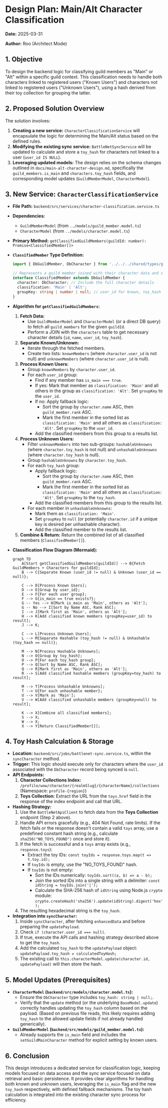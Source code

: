 # Design Plan: Main/Alt Character Classification

**Date:** 2025-03-31

**Author:** Roo (Architect Mode)

## 1. Objective

To design the backend logic for classifying guild members as "Main" or "Alt" within a specific guild context. This classification needs to handle both characters linked to registered users ("Known Users") and characters not linked to registered users ("Unknown Users"), using a hash derived from their toy collection for grouping the latter.

## 2. Proposed Solution Overview

The solution involves:

1.  **Creating a new service:** `CharacterClassificationService` will encapsulate the logic for determining the Main/Alt status based on the defined rules.
2.  **Modifying the existing sync service:** `BattleNetSyncService` will be updated to calculate and store a `toy_hash` for characters not linked to a user (`user_id IS NULL`).
3.  **Leveraging updated models:** The design relies on the schema changes outlined in `docs/main-alt-character-design.md`, specifically the `guild_members.is_main` and `characters.toy_hash` fields, and corresponding model updates (`GuildMemberModel`, `CharacterModel`).

## 3. New Service: `CharacterClassificationService`

*   **File Path:** `backend/src/services/character-classification.service.ts`
*   **Dependencies:**
    *   `GuildMemberModel` (from `../models/guild_member.model.ts`)
    *   `CharacterModel` (from `../models/character.model.ts`)
*   **Primary Method:** `getClassifiedGuildMembers(guildId: number): Promise<ClassifiedMember[]>`
*   **`ClassifiedMember` Type Definition:**
    ```typescript
    import { DbGuildMember, DbCharacter } from '../../../shared/types/guild'; // Adjust path as needed

    // Represents a guild member joined with their character data and classification
    interface ClassifiedMember extends DbGuildMember {
      character: DbCharacter; // Include the full character details
      classification: 'Main' | 'Alt';
      groupKey: string | number | null; // user_id for known, toy_hash for unknown-hashable, null for unknown-unhashable
    }
    ```
*   **Algorithm for `getClassifiedGuildMembers`:**
    1.  **Fetch Data:**
        *   Use `GuildMemberModel` and `CharacterModel` (or a direct DB query) to fetch all `guild_members` for the given `guildId`.
        *   Perform a JOIN with the `characters` table to get necessary character details (`id`, `name`, `user_id`, `toy_hash`).
    2.  **Separate Known/Unknown:**
        *   Iterate through the fetched members.
        *   Create two lists: `knownMembers` (where `character.user_id` is not null) and `unknownMembers` (where `character.user_id` is null).
    3.  **Process Known Users:**
        *   Group `knownMembers` by `character.user_id`.
        *   For each `user_id` group:
            *   Find if any member has `is_main === true`.
            *   If yes: Mark that member as `classification: 'Main'` and all others in the group as `classification: 'Alt'`. Set `groupKey` to the `user_id`.
            *   If no: Apply fallback logic:
                *   Sort the group by `character.name` ASC, then `guild_member.rank` ASC.
                *   Mark the first member in the sorted list as `classification: 'Main'` and all others as `classification: 'Alt'`. Set `groupKey` to the `user_id`.
            *   Add the classified members from this group to a results list.
    4.  **Process Unknown Users:**
        *   Filter `unknownMembers` into two sub-groups: `hashableUnknowns` (where `character.toy_hash` is not null) and `unhashableUnknowns` (where `character.toy_hash` is null).
        *   Group `hashableUnknowns` by `character.toy_hash`.
        *   For each `toy_hash` group:
            *   Apply fallback logic:
                *   Sort the group by `character.name` ASC, then `guild_member.rank` ASC.
                *   Mark the first member in the sorted list as `classification: 'Main'` and all others as `classification: 'Alt'`. Set `groupKey` to the `toy_hash`.
            *   Add the classified members from this group to the results list.
        *   For each member in `unhashableUnknowns`:
            *   Mark them as `classification: 'Main'`.
            *   Set `groupKey` to `null` (or potentially `character.id` if a unique key is desired per unhashable character).
            *   Add the classified member to the results list.
    5.  **Combine & Return:** Return the combined list of all classified members (`ClassifiedMember[]`).

*   **Classification Flow Diagram (Mermaid):**
    ```mermaid
    graph TD
        A[Start getClassifiedGuildMembers(guildId)] --> B{Fetch GuildMembers + Characters for guildId};
        B --> C{Separate Known (user_id != null) & Unknown (user_id == null)};

        C --> D[Process Known Users];
        D --> E{Group by user_id};
        E --> F{For each user group};
        F --> G{is_main == true exists?};
        G -- Yes --> H[Mark is_main as 'Main', others as 'Alt'];
        G -- No --> I[Sort by Name ASC, Rank ASC];
        I --> J[Mark first as 'Main', others as 'Alt'];
        H --> K[Add classified known members (groupKey=user_id) to result];
        J --> K;

        C --> L[Process Unknown Users];
        L --> M{Separate Hashable (toy_hash != null) & Unhashable (toy_hash == null)};

        M --> N[Process Hashable Unknowns];
        N --> O{Group by toy_hash};
        O --> P{For each toy_hash group};
        P --> Q[Sort by Name ASC, Rank ASC];
        Q --> R[Mark first as 'Main', others as 'Alt'];
        R --> S[Add classified hashable members (groupKey=toy_hash) to result];

        M --> T[Process Unhashable Unknowns];
        T --> U{For each unhashable member};
        U --> V[Mark as 'Main'];
        V --> W[Add classified unhashable members (groupKey=null) to result];

        K --> X[Combine all classified members];
        S --> X;
        W --> X;
        X --> Y[Return ClassifiedMember[]];
    ```

## 4. Toy Hash Calculation & Storage

*   **Location:** `backend/src/jobs/battlenet-sync.service.ts`, within the `syncCharacter` method.
*   **Trigger:** This logic should execute only for characters where the `user_id` associated with the `DbCharacter` record being synced is `null`.
*   **API Endpoints:**
    1.  **Character Collections Index:** `/profile/wow/character/{realmSlug}/{characterName}/collections` (Namespace: `profile-{region}`)
    2.  **Toys Collection:** Extract the URL from the `toys.href` field in the response of the index endpoint and call that URL.
*   **Hashing Strategy:**
    1.  Use the `BattleNetApiClient` to fetch data from the **Toys Collection** endpoint (Step 2 above).
    2.  Handle API errors gracefully (e.g., 404 Not Found, rate limits). If the fetch fails or the response doesn't contain a valid `toys` array, use a predefined constant hash string (e.g., calculate `sha256("NO_TOYS_FOUND")` once and store it).
    3.  If the fetch is successful and a `toys` array exists (e.g., `response.toys`):
        *   Extract the toy IDs: `const toyIds = response.toys.map(t => t.toy.id);`
        *   If `toyIds` is empty, use the "NO_TOYS_FOUND" hash.
        *   If `toyIds` is not empty:
            *   Sort the IDs numerically: `toyIds.sort((a, b) => a - b);`
            *   Join the sorted IDs into a single string with a delimiter: `const idString = toyIds.join('|');`
            *   Calculate the SHA-256 hash of `idString` using Node.js `crypto` module: `crypto.createHash('sha256').update(idString).digest('hex');`
    4.  The resulting hexadecimal string is the `toy_hash`.
*   **Integration into `syncCharacter`:**
    1.  Inside `syncCharacter`, after fetching `enhancedData` and before preparing the `updatePayload`.
    2.  Check `if (character.user_id === null)`.
    3.  If true, execute the API calls and hashing strategy described above to get the `toy_hash`.
    4.  Add the calculated `toy_hash` to the `updatePayload` object: `updatePayload.toy_hash = calculatedToyHash;`
    5.  The existing call to `this.characterModel.update(character.id, updatePayload)` will then store the hash.

## 5. Model Updates (Prerequisites)

*   **`CharacterModel` (`backend/src/models/character.model.ts`):**
    *   Ensure the `DbCharacter` type includes `toy_hash: string | null;`.
    *   Verify that the `update` method (or the underlying `BaseModel.update`) correctly handles updating the `toy_hash` column based on the payload. (Based on previous file reads, this likely requires adding `toy_hash` to the allowed update fields if not already handled generically).
*   **`GuildMemberModel` (`backend/src/models/guild_member.model.ts`):**
    *   Already supports the `is_main` field and includes the `setGuildMainCharacter` method for explicit setting by known users.

## 6. Conclusion

This design introduces a dedicated service for classification logic, keeping models focused on data access and the sync service focused on data retrieval and basic persistence. It provides clear algorithms for handling both known and unknown users, leveraging the `is_main` flag and the new `toy_hash` respectively, with defined fallback mechanisms. The toy hash calculation is integrated into the existing character sync process for efficiency.
